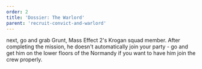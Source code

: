```yaml
---
order: 2
title: 'Dossier: The Warlord'
parent: 'recruit-convict-and-warlord'
---
```


next, go and grab Grunt, Mass Effect 2's Krogan squad member. After completing the mission, he doesn't automatically join your party - go and get him on the lower floors of the Normandy if you want to have him join the crew properly.
